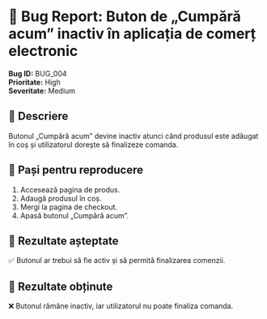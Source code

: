 # 🐞 Bug Report: Buton de „Cumpără acum” inactiv în aplicația de comerț electronic

**Bug ID:** BUG_004  
**Prioritate:** High  
**Severitate:** Medium  

## 🔹 Descriere  
Butonul „Cumpără acum” devine inactiv atunci când produsul este adăugat în coș și utilizatorul dorește să finalizeze comanda.  

## 🔹 Pași pentru reproducere  
1. Accesează pagina de produs.  
2. Adaugă produsul în coș.  
3. Mergi la pagina de checkout.  
4. Apasă butonul „Cumpără acum”.  

## 🔹 Rezultate așteptate  
✅ Butonul ar trebui să fie activ și să permită finalizarea comenzii.  

## 🔹 Rezultate obținute  
❌ Butonul rămâne inactiv, iar utilizatorul nu poate finaliza comanda.
